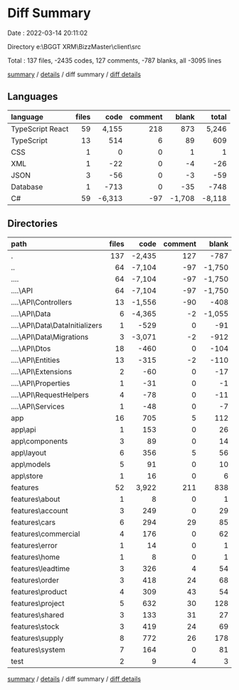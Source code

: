 # Diff Summary

Date : 2022-03-14 20:11:02

Directory e:\BGGT XRM\BizzMaster\client\src

Total : 137 files,  -2435 codes, 127 comments, -787 blanks, all -3095 lines

[summary](results.md) / [details](details.md) / diff summary / [diff details](diff-details.md)

## Languages
| language | files | code | comment | blank | total |
| :--- | ---: | ---: | ---: | ---: | ---: |
| TypeScript React | 59 | 4,155 | 218 | 873 | 5,246 |
| TypeScript | 13 | 514 | 6 | 89 | 609 |
| CSS | 1 | 0 | 0 | 1 | 1 |
| XML | 1 | -22 | 0 | -4 | -26 |
| JSON | 3 | -56 | 0 | -3 | -59 |
| Database | 1 | -713 | 0 | -35 | -748 |
| C# | 59 | -6,313 | -97 | -1,708 | -8,118 |

## Directories
| path | files | code | comment | blank | total |
| :--- | ---: | ---: | ---: | ---: | ---: |
| . | 137 | -2,435 | 127 | -787 | -3,095 |
| .. | 64 | -7,104 | -97 | -1,750 | -8,951 |
| ..\.. | 64 | -7,104 | -97 | -1,750 | -8,951 |
| ..\..\API | 64 | -7,104 | -97 | -1,750 | -8,951 |
| ..\..\API\Controllers | 13 | -1,556 | -90 | -408 | -2,054 |
| ..\..\API\Data | 6 | -4,365 | -2 | -1,055 | -5,422 |
| ..\..\API\Data\DataInitializers | 1 | -529 | 0 | -91 | -620 |
| ..\..\API\Data\Migrations | 3 | -3,071 | -2 | -912 | -3,985 |
| ..\..\API\Dtos | 18 | -460 | 0 | -104 | -564 |
| ..\..\API\Entities | 13 | -315 | -2 | -110 | -427 |
| ..\..\API\Extensions | 2 | -60 | 0 | -17 | -77 |
| ..\..\API\Properties | 1 | -31 | 0 | -1 | -32 |
| ..\..\API\RequestHelpers | 4 | -78 | 0 | -11 | -89 |
| ..\..\API\Services | 1 | -48 | 0 | -7 | -55 |
| app | 16 | 705 | 5 | 112 | 822 |
| app\api | 1 | 153 | 0 | 26 | 179 |
| app\components | 3 | 89 | 0 | 14 | 103 |
| app\layout | 6 | 356 | 5 | 56 | 417 |
| app\models | 5 | 91 | 0 | 10 | 101 |
| app\store | 1 | 16 | 0 | 6 | 22 |
| features | 52 | 3,922 | 211 | 838 | 4,971 |
| features\about | 1 | 8 | 0 | 1 | 9 |
| features\account | 3 | 249 | 0 | 29 | 278 |
| features\cars | 6 | 294 | 29 | 85 | 408 |
| features\commercial | 4 | 176 | 0 | 62 | 238 |
| features\error | 1 | 14 | 0 | 1 | 15 |
| features\home | 1 | 8 | 0 | 1 | 9 |
| features\leadtime | 3 | 326 | 4 | 54 | 384 |
| features\order | 3 | 418 | 24 | 68 | 510 |
| features\product | 4 | 309 | 43 | 54 | 406 |
| features\project | 5 | 632 | 30 | 128 | 790 |
| features\shared | 3 | 133 | 31 | 27 | 191 |
| features\stock | 3 | 419 | 24 | 69 | 512 |
| features\supply | 8 | 772 | 26 | 178 | 976 |
| features\system | 7 | 164 | 0 | 81 | 245 |
| test | 2 | 9 | 4 | 3 | 16 |

[summary](results.md) / [details](details.md) / diff summary / [diff details](diff-details.md)